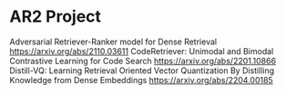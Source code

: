 # AR2 Project

Adversarial Retriever-Ranker model for Dense Retrieval https://arxiv.org/abs/2110.03611
CodeRetriever: Unimodal and Bimodal Contrastive Learning for Code Search  https://arxiv.org/abs/2201.10866
Distill-VQ: Learning Retrieval Oriented Vector Quantization By Distilling Knowledge from Dense Embeddings  https://arxiv.org/abs/2204.00185


